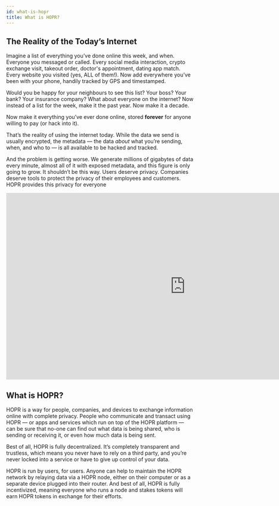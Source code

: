 ```yaml
---
id: what-is-hopr
title: What is HOPR?
---
```


## The Reality of the Today’s Internet

Imagine a list of everything you’ve done online this week, and when. Everyone you messaged or called. Every social media interaction, crypto exchange visit, takeout order, doctor's appointment, dating app match. Every website you visited (yes, ALL of them!). Now add everywhere you’ve been with your phone, handily tracked by GPS and timestamped.

Would you be happy for your neighbours to see this list? Your boss? Your bank? Your insurance company? What about everyone on the internet? Now instead of a list for the week, make it the past year. Now make it a decade.

Now make it everything you’ve ever done online, stored **forever** for anyone willing to pay (or hack into it).

That’s the reality of using the internet today. While the data we send is usually encrypted, the metadata — the data _about_ what you’re sending, when, and who to — is all available to be hacked and tracked.

And the problem is getting worse. We generate millions of gigabytes of data every minute, almost all of it with exposed metadata, and this figure is only going to grow.
It shouldn’t be this way. Users deserve privacy. Companies deserve tools to protect the privacy of their employees and customers. HOPR provides this privacy for everyone

<iframe class="youtube-video" width="960" height="500" src="https://www.youtube.com/embed/2ftZdR09KbU" frameborder="0" allow="accelerometer; autoplay; encrypted-media; gyroscope; picture-in-picture; modestbranding; showinfo=0; fullscreen"></iframe>

## What is HOPR?

HOPR is a way for people, companies, and devices to exchange information online with complete privacy. People who communicate and transact using HOPR — or apps and services which run on top of the HOPR platform — can be sure that no-one can find out what data is being shared, who is sending or receiving it, or even how much data is being sent.

Best of all, HOPR is fully decentralized. It’s completely transparent and trustless, which means you never have to rely on a third party, and you’re never locked into a service or have to give up control of your data.

HOPR is run by users, for users. Anyone can help to maintain the HOPR network by relaying data via a HOPR node, either on their computer or as a separate device plugged into their router. And best of all, HOPR is fully incentivized, meaning everyone who runs a node and stakes tokens will earn HOPR tokens in exchange for their efforts.
